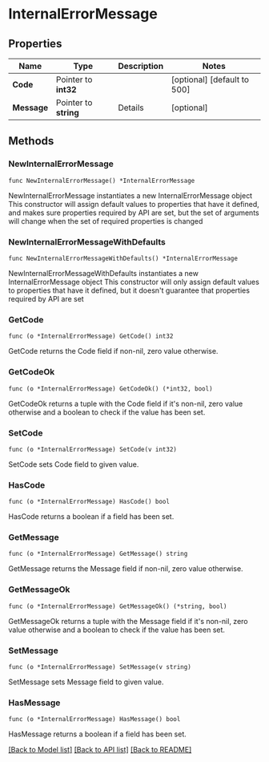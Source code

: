 # InternalErrorMessage

## Properties

Name | Type | Description | Notes
------------ | ------------- | ------------- | -------------
**Code** | Pointer to **int32** |  | [optional] [default to 500]
**Message** | Pointer to **string** | Details | [optional] 

## Methods

### NewInternalErrorMessage

`func NewInternalErrorMessage() *InternalErrorMessage`

NewInternalErrorMessage instantiates a new InternalErrorMessage object
This constructor will assign default values to properties that have it defined,
and makes sure properties required by API are set, but the set of arguments
will change when the set of required properties is changed

### NewInternalErrorMessageWithDefaults

`func NewInternalErrorMessageWithDefaults() *InternalErrorMessage`

NewInternalErrorMessageWithDefaults instantiates a new InternalErrorMessage object
This constructor will only assign default values to properties that have it defined,
but it doesn't guarantee that properties required by API are set

### GetCode

`func (o *InternalErrorMessage) GetCode() int32`

GetCode returns the Code field if non-nil, zero value otherwise.

### GetCodeOk

`func (o *InternalErrorMessage) GetCodeOk() (*int32, bool)`

GetCodeOk returns a tuple with the Code field if it's non-nil, zero value otherwise
and a boolean to check if the value has been set.

### SetCode

`func (o *InternalErrorMessage) SetCode(v int32)`

SetCode sets Code field to given value.

### HasCode

`func (o *InternalErrorMessage) HasCode() bool`

HasCode returns a boolean if a field has been set.

### GetMessage

`func (o *InternalErrorMessage) GetMessage() string`

GetMessage returns the Message field if non-nil, zero value otherwise.

### GetMessageOk

`func (o *InternalErrorMessage) GetMessageOk() (*string, bool)`

GetMessageOk returns a tuple with the Message field if it's non-nil, zero value otherwise
and a boolean to check if the value has been set.

### SetMessage

`func (o *InternalErrorMessage) SetMessage(v string)`

SetMessage sets Message field to given value.

### HasMessage

`func (o *InternalErrorMessage) HasMessage() bool`

HasMessage returns a boolean if a field has been set.


[[Back to Model list]](../README.md#documentation-for-models) [[Back to API list]](../README.md#documentation-for-api-endpoints) [[Back to README]](../README.md)


